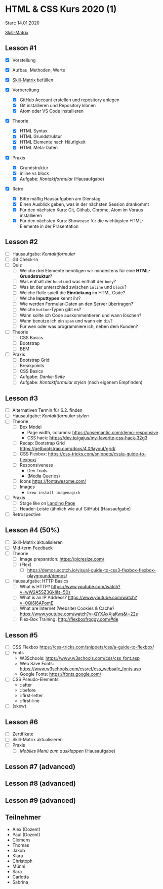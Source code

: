 # HTML & CSS Kurs 2020 (1)

Start: 14.01.2020

[Skill-Matrix](https://docs.google.com/document/d/16027rEVtmKVeCrEM1Tqj8yCgyemYH_IThxxjwsdLxOo/edit?usp=sharing)

## Lesson #1

* [x] Vorstellung
* [x] Aufbau, Methoden, Werte
* [x] [Skill-Matrix](https://docs.google.com/document/d/16027rEVtmKVeCrEM1Tqj8yCgyemYH_IThxxjwsdLxOo/edit?usp=sharing) befüllen
* [x] Vorbereitung
  * [x] GitHub Account erstellen und repository anlegen
  * [x] Git installieren und Repository klonen
  * [x] Atom oder VS Code installieren
* [x] Theorie

  * [x] HTML Syntax
  * [x] HTML Grundstruktur
  * [x] HTML Elemente nach Häufigkeit
  * [x] HTML Meta-Daten
* [x] Praxis
  * [x] Grundstruktur
  * [x] inline vs block
  * [x] Aufgabe: *Kontaktformular* (Hausaufgabe)
* [x] Retro
  * [x] Bitte mäßig Hausaufgaben am Dienstag
  * [x] Einen Ausblick geben, was in der nächsten Session drankommt
  * [x] Für den nächsten Kurs: Git, Github, Chrome, Atom im Voraus installieren
  * [x] Für den nächsten Kurs: Showcase für die wichtigsten HTML-Elemente in der Präsentation

## Lesson #2

- [ ] Hausaufgabe: *Kontaktformular*
- [ ] Git Check-In
- [ ] Quiz
  - [ ] Welche drei Elemente benötigen wir mindestens für eine **HTML-Grundstruktur**?
  - [ ] Was enthält der `head` und was enthält der `body`?
  - [ ] Was ist der unterschied zwischen `inline` und `block`?
  - [ ] Welche Rolle spielt die **Einrückung** im HTML Code?
  - [ ] Welche **Inputtypen** kennt ihr?
  - [ ] Wie werden Formular-Daten an den Server übertragen?
  - [ ] Welche `button`-Typen gibt es?
  - [ ] Wann sollte ich Code auskommentieren und wann löschen?
  - [ ] Wann benutze ich ein `span` und wann ein `div`?
  - [ ] Für wen oder was programmiere ich, neben dem Kunden?
- [ ] Theorie
  - [ ] CSS Basics
  - [ ] Bootstrap
  - [ ] BEM
- [ ] Praxis
  - [ ] Bootstrap Grid
  - [ ] Breakpoints
  - [ ] CSS Basics
  - [ ] Aufgabe: *Danke-Seite*
  - [ ] Aufgabe: *Kontaktformular stylen* (nach eigenem Empfinden)

## Lesson #3

- [ ] Alternativen Termin für 6.2. finden
- [ ] Hausaufgabe: *Kontaktformular stylen*
- [ ] Theorie
  - [ ] Box Model
    - Page width, columns: https://unsemantic.com/demo-responsive
    - CSS hack: https://dev.to/gajus/my-favorite-css-hack-32g3
  - [ ] Recap: Bootstrap Grid https://getbootstrap.com/docs/4.0/layout/grid/
  - [ ] CSS Flexbox: https://css-tricks.com/snippets/css/a-guide-to-flexbox/
  - [ ] Responsiveness
    - Dev Tools
    - (Media Queries)
  - [ ] Icons https://fontawesome.com/
  - [ ] Images
    - `brew install imagemagick`
- [ ] Praxis
  - [ ] Stage like on [Landing Page](https://www.elegantthemes.com/blog/wp-content/uploads/2018/07/car-rental-landing-page.jpg)
  - [ ] Header-Leiste (ähnlich wie auf GitHub) (Hausaufgabe)
- [ ] Retrospective 

## Lesson #4 (50%)

- [ ] Skill-Matrix aktualisieren
- [ ] Mid-term Feedback
- [ ] Theorie
  - [ ] Image preparation: https://picresize.com/
  - [ ] (Flex)
    - [ ] https://demos.scotch.io/visual-guide-to-css3-flexbox-flexbox-playground/demos/
- [ ] Hausaufgabe: HTTP Basics
  * [ ] What is HTTP? https://www.youtube.com/watch?v=wW2A5SZ3GkI&t=50s
  * [ ] What is an IP Address? https://www.youtube.com/watch?v=0QI6I6APomE
  * [ ] What are Internet (Website) Cookies & Cache? https://www.youtube.com/watch?v=QYXAxXjaKws&t=22s
  * [ ] Flex-Box Training: http://flexboxfroggy.com/#de

## Lesson #5

- [ ] CSS Flexbox https://css-tricks.com/snippets/css/a-guide-to-flexbox/
- [ ] Fonts
  - W3Schools: https://www.w3schools.com/css/css_font.asp
  - Web Save Fonts: https://www.w3schools.com/cssref/css_websafe_fonts.asp
  - Google Fonts: https://fonts.google.com/
- [ ] CSS Pseudo-Elements: 
  - ::after
  - ::before
  - ::first-letter
  - ::first-line
- [ ] (skew)

## Lesson #6

- [ ] Zertifikate
- [ ] Skill-Matrix aktualisieren
- [ ] Praxis
  - [ ] *Mobiles Menü zum ausklappen* (Hausaufgabe)

## Lesson #7 (advanced)

## Lesson #8 (advanced)

## Lesson #9 (advanced)



## Teilnehmer

- Alex (Dozent)
- Paul (Dozent)
- Clemens
- Thomas
- Jakob
- Klara
- Christoph
- Münni
- Sara
- Carlotta
- Sabrina

